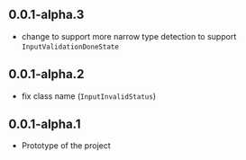 ## 0.0.1-alpha.3

* change to support more narrow type detection to support `InputValidationDoneState`

## 0.0.1-alpha.2

* fix class name (`InputInvalidStatus`)

## 0.0.1-alpha.1

* Prototype of the project
